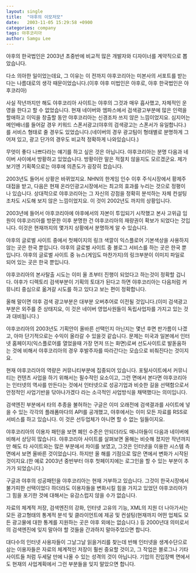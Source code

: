 ```yaml
---
layout: single
title:  "야후의 이모저모"
date:   2003-11-05 15:29:58 +0900
categories: company
tags: 야후코리아
author: Samgu Lee
---
```

야후의 한국법인은 2003년 초중반에 비교적 많은 개발자와 디자이너를 계약직으로 뽑았습니다.

<!--more-->

다소 의아한 일이었는데요, 그 이유는 이 전까지 야후코리아는 미본사의 서포트를 받는다는 나름대로의 생각 때문이었습니다.(이후 야후 미법인은 야후로, 야후 한국법인은 야후코리아)

사실 작년까지만 해도 야후코리아 사이트는 야후의 그것과 매우 흡사했고, 자체적인 운영을 한다고 할 수 없었습니다. 현재 네이버와 엠파스에서 검색광고부분에 많은 인력을 할애하고 이익을 창출할 동안 야후코리아는 신경조차 쓰지 않은 느낌이었지요. 심지어는 메인배너를 들어갈 경우 키워드 스폰서광고(야후의 검색광고는 스폰서가 유일합니다.)를 서비스 형태로 줄 경우도 있었습니다.(네이버의 경우 광고팀이 형태별로 분명하게 그어져 있고, 광고 단가의 경우도 비교적 정확하게 나와있습니다.)

무엇이 좋다 나쁘다라는 얘기를 하고 싶은 것은 아닙니다. 야후코리아는 분명 다음과 네이버 사이에서 방황하고 있었습니다. 방황이란 말은 적절치 않을지도 모르겠군요. 제가 보기엔 기획쪽으로는 야후에 의존도가 굉장히 컸습니다.

2003년도 들어서 상황은 바뀌었지요. NHN의 한게임 인수 이후 주식시장에서 황제주 대접을 받고, 다음은 현재 온라인광고시장에서는 최고의 효과를 누리는 것으로 정평이 나 있습니다. 상대적으로 야후코리아는 그 자신의 강점을 정확히 분석하는 자체 컨설팅조차도 시도해 보지 않은 느낌이었지요. 이 것이 2002년도 까지의 상황입니다.

2003년에 들어서 야후코리아에 야후에서의 자본이 투입되기 시작했고 본사 고위급 임원이 야후코리아를 방문한 이후 분명한 건 야후코리아의 재량권이 확보가 되었다는 것입니다. 이것은 현재까지의 몇가지 상황에서 분명하게 알 수 있습니다.

야후의 글로벌 사이트 중에서 첫페이지의 링크 색깔이 익스플로어 기본색상을 사용하지 않는 곳은 한국 뿐입니다. 야후의 글로벌 사이트 중 블로그 서비스를 하는 곳은 한국 뿐입니다. 야후의 글로벌 사이트 중 뉴스(게임도 마찬가지)의 링크부분이 이미지 파일로 되어 있는 곳은 한국 뿐입니다.

야후코리아의 본사탈출 시도는 이미 올 초부터 진행이 되었다고 하는것이 정확할 겁니다. 야후가 디렉토리 검색부분이 기획의 토대가 된다고 하면 야후코리아는 다음처럼 커뮤니티 중심으로 옮겨갈 시도를 하고 있다고 보는 편이 정확합니다.

올해 말이면 야후 검색 광고부분은 대부분 오버추어로 이전될 것입니다.(이미 검색광고부분은 외주를 준 상태지요, 이 것은 네이버 영업사원들이 독립사업자를 가지고 있는 것과 대비됩니다.)

야후코리아의 2003년도 기획안이 올바른 선택인지 아닌지는 몇년 후면 판가름이 나겠고, 아마 단기적으로는 수익이 올라갈 수 있을것 같습니다. 문제는 미국과 일본에서 인터넷 홈페이지(익스플로어를 열었을때 가장 먼저 뜨는 화면)로써 선도사이트로 발돋움하는 것에 비해서 야후코리아의 경우 후발주자를 따라간다는 모습으로 비춰진다는 것이지요.

현재 야후코리아의 역량은 커뮤니티부분에 집중되어 있습니다. 포털사이트에서 커뮤니티는 컨텐츠 사업을 하기 위해서는 필수적인 요소이고, 그런 면에서 본다면 야후코리아는 인터넷의 역사를 만든다는 것에서 인터넷으로 성공기업과 비슷한 길을 선택함으로서 안정적인 사업기반을 닦아나가겠다 라는 소극적인 사업방식을 채택했다는 의미입니다.

검색엔진 부분에서 타의 추종을 불허하는 구글은 이미 오래전에 검색결과를 사이트에 넣을 수 있는 각각의 플래폼마다의 API를 공개했고, 야후에서는 이미 모든 자료를 RSS로 서비스를 하고 있습니다. 이 것은 선두업체가 아니면 할 수 없는 일들이지요.

야후코리아의 이용자 패턴을 보면 폐인 수준은 안되더라도 매니아들이 다음과 네이버에 비해서 상당히 많습니다. 야후코리아 사이트를 살펴보면 올해는 비슷해 졌지만 작년까지만 해도 타 사이트와는 많은 부분에서 차이를 보였고, 그것은 인터넷을 이용한 시스템 측면에서 보면 올바른 것이었습니다. 하지만 올 해를 기점으로 많은 면에서 변화가 시작된 것이지요.(한 예로 2003년 중반부터 야후 첫페이지에는 로그인을 할 수 있는 부분이 추가가 되었습니다.)

구글과 야후의 성공패턴을 야후코리아는 현재 거부하고 있습니다. 그것이 한국시장에서 불가피한 선택이었다 하더라도 이용자들을 변화시킬 힘을 가지고 있었던 야후코리아가 그 힘을 포기한 것에 대해서는 유감스럽지 않을 수가 없습니다.

자료의 체계적 저장, 검색엔진의 강화, 인터넷 고유의 기능, XML의 지원 더 나아가서는 모든 광고형태의 통계적 분석 및 클라이언트에 제공 및 컨설팅(현재까지 어떤 업체도 모든 광고물에 대한 통계를 지원하는 곳은 야후 외에는 없습니다.) 등 2000년대 의미로서의 검색엔진에 잊지 말아야 할 것들을 간과하지 말아주었으면 합니다.

대다수의 인터넷 사용자들이 그날그날 읽을거리를 찾는데 반해 인터넷을 생계수단으로 삼는 이용자들은 자료의 체계적인 저장이 훨씬 중요할 것이고, 그 작업은 블로그나 기타 사이트들 처럼 두세달 만에 나올 수 있는 성격의 것이 아닙니다. 기업의 진입장벽 면에서도 현재의 사업계획에서 그런 부분들을 잊지 말았으면 합니다.
